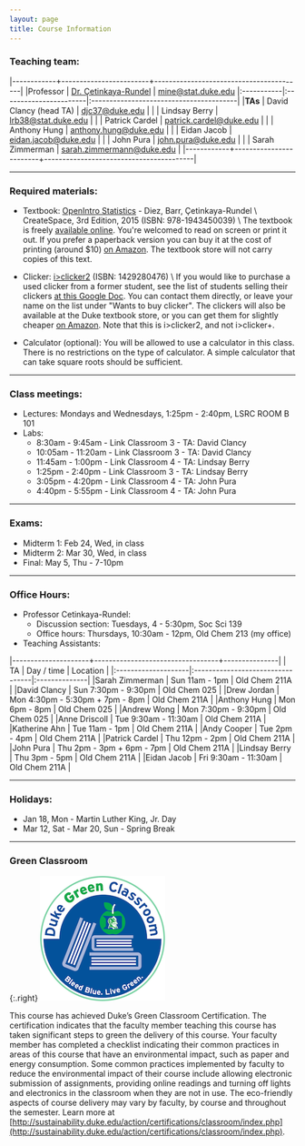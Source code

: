 ```yaml
---
layout: page
title: Course Information
---
```


### Teaching team:

|------------+------------------------+-----------------------------------------|
|Professor   | [Dr. Çetinkaya-Rundel](http://stat.duke.edu/~mc301) | [mine@stat.duke.edu](mailto:mine@stat.duke.edu)
|:-----------|:-----------------------|:----------------------------------------|
|**TAs**     | David Clancy (head TA) | [djc37@duke.edu](mailto:djc37@duke.edu) |
|            | Lindsay Berry          | [lrb38@stat.duke.edu](mailto:lrb38@stat.duke.edu) |
|            | Patrick Cardel         | [patrick.cardel@duke.edu](mailto:patrick.cardel@duke.edu) |
|            | Anthony Hung           | [anthony.hung@duke.edu](mailto:anthony.hung@duke.edu) |
|            | Eidan Jacob            | [eidan.jacob@duke.edu](mailto:eidan.jacob@duke.edu) |
|            | John Pura              | [john.pura@duke.edu](mailto:john.pura@duke.edu) |
|            | Sarah Zimmerman        | [sarah.zimmermann@duke.edu](mailto:sarah.zimmermann@duke.edu) |
|------------+------------------------+-----------------------------------------|

* * *

### Required materials:

* Textbook: [OpenIntro Statistics](http://openintro.org/os) - Diez, Barr, Çetinkaya-Rundel \\
   CreateSpace, 3rd Edition, 2015 (ISBN: 978-1943450039) \\
The textbook is freely [available online](http://openintro.org/os). You're welcomed to read on screen or print it out. If you prefer a paperback version you can buy it at the cost of printing (around $10) [on Amazon](http://openintro.org/os). The textbook store will not carry copies of this text.

* Clicker: [i>clicker2](http://www.amazon.com/I-Clicker-2-I-Clicker/dp/1429280476) (ISBN: 1429280476) \\
If you would like to purchase a used clicker from a former student, see the list of students selling their clickers [at this Google Doc](https://docs.google.com/spreadsheet/ccc?key=0AkY2lFgS9uiDdE1fMkZUZnp6alJDSG9tYlIwTFJWdnc#gid=0). You can contact them directly, or leave your name on the list under "Wants to buy clicker". The clickers will also be available at the Duke textbook store, or you can get them for slightly cheaper [on Amazon](http://www.amazon.com/I-Clicker-2-I-Clicker/dp/1429280476). Note that this is i>clicker2, and not i>clicker+.

* Calculator (optional): You will be allowed to use a calculator in this class. There is no restrictions on the type of calculator. A simple calculator that can take square roots should be sufficient.

* * *

### Class meetings:
* Lectures: Mondays and Wednesdays, 1:25pm - 2:40pm, LSRC ROOM B 101
* Labs:
    * 8:30am - 9:45am - Link Classroom 3 - TA: David Clancy
    * 10:05am - 11:20am - Link Classroom 3 - TA: David Clancy
    * 11:45am - 1:00pm - Link Classroom 4 - TA: Lindsay Berry
    * 1:25pm - 2:40pm - Link Classroom 3 - TA: Lindsay Berry
    * 3:05pm - 4:20pm - Link Classroom 4 - TA: John Pura
    * 4:40pm - 5:55pm - Link Classroom 4 - TA: John Pura

* * *

### <a name="exams"></a>Exams:

* Midterm 1: Feb 24, Wed, in class
* Midterm 2: Mar 30, Wed, in class
* Final: May 5, Thu - 7-10pm

* * *

### <a name="oh"></a>Office Hours:
* Professor Cetinkaya-Rundel:
    * Discussion section: Tuesdays, 4 - 5:30pm, Soc Sci 139
    * Office hours: Thursdays, 10:30am - 12pm, Old Chem 213 (my office)
* Teaching Assistants:

|---------------------+----------------------------------+---------------|
| TA                  | Day / time                       | Location      |
|:--------------------|:---------------------------------|:--------------|
|Sarah Zimmerman      | Sun 11am - 1pm                   | Old Chem 211A |
|David Clancy         | Sun 7:30pm - 9:30pm              | Old Chem 025  |
|Drew Jordan          | Mon 4:30pm - 5:30pm + 7pm - 8pm  | Old Chem 211A |
|Anthony Hung         | Mon 6pm - 8pm                    | Old Chem 025  |
|Andrew Wong          | Mon 7:30pm - 9:30pm              | Old Chem 025  |
|Anne Driscoll        | Tue 9:30am - 11:30am             | Old Chem 211A |
|Katherine Ahn        | Tue 11am - 1pm                   | Old Chem 211A |
|Andy Cooper          | Tue 2pm - 4pm                    | Old Chem 211A |
|Patrick Cardel       | Thu 12pm - 2pm                   | Old Chem 211A |
|John Pura            | Thu 2pm - 3pm + 6pm - 7pm        | Old Chem 211A |
|Lindsay Berry        | Thu 3pm - 5pm                    | Old Chem 211A |
|Eidan Jacob          | Fri 9:30am - 11:30am             | Old Chem 211A |

* * *

### Holidays:

* Jan 18, Mon - Martin Luther King, Jr. Day
* Mar 12, Sat - Mar 20, Sun - Spring Break

* * *

### Green Classroom

{:.right}
![DukeGreenClassroomCertification](DukeGreenClassroomCertification-Logo.png)

This course has achieved Duke’s Green Classroom Certification. The certification indicates that the faculty member teaching this course has taken significant steps to green the delivery of this course. Your faculty member has completed a checklist indicating their common practices in areas of this course that have an environmental impact, such as paper and energy consumption. Some common practices implemented by faculty to reduce the environmental impact of their course include allowing electronic submission of assignments, providing online readings and turning off lights and electronics in the classroom when they are not in use. The eco-friendly aspects of course delivery may vary by faculty, by course and throughout the semester. Learn more at [http://sustainability.duke.edu/action/certifications/classroom/index.php](http://sustainability.duke.edu/action/certifications/classroom/index.php).
